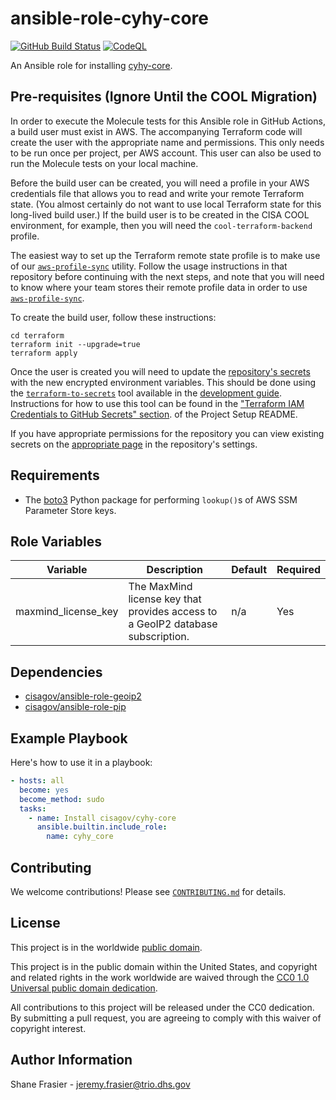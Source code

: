 # ansible-role-cyhy-core #

[![GitHub Build Status](https://github.com/cisagov/ansible-role-cyhy-core/workflows/build/badge.svg)](https://github.com/cisagov/ansible-role-cyhy-core/actions)
[![CodeQL](https://github.com/cisagov/ansible-role-cyhy-core/workflows/CodeQL/badge.svg)](https://github.com/cisagov/ansible-role-cyhy-core/actions/workflows/codeql-analysis.yml)

An Ansible role for installing
[cyhy-core](https://github.com/cisagov/cyhy-core).

## Pre-requisites (Ignore Until the COOL Migration) ##

In order to execute the Molecule tests for this Ansible role in GitHub
Actions, a build user must exist in AWS. The accompanying Terraform
code will create the user with the appropriate name and
permissions. This only needs to be run once per project, per AWS
account. This user can also be used to run the Molecule tests on your
local machine.

Before the build user can be created, you will need a profile in your
AWS credentials file that allows you to read and write your remote
Terraform state.  (You almost certainly do not want to use local
Terraform state for this long-lived build user.)  If the build user is
to be created in the CISA COOL environment, for example, then you will
need the `cool-terraform-backend` profile.

The easiest way to set up the Terraform remote state profile is to
make use of our
[`aws-profile-sync`](https://github.com/cisagov/aws-profile-sync)
utility. Follow the usage instructions in that repository before
continuing with the next steps, and note that you will need to know
where your team stores their remote profile data in order to use
[`aws-profile-sync`](https://github.com/cisagov/aws-profile-sync).

To create the build user, follow these instructions:

```console
cd terraform
terraform init --upgrade=true
terraform apply
```

Once the user is created you will need to update the [repository's
secrets](https://help.github.com/en/actions/configuring-and-managing-workflows/creating-and-storing-encrypted-secrets)
with the new encrypted environment variables. This should be done
using the
[`terraform-to-secrets`](https://github.com/cisagov/development-guide/tree/develop/project_setup#terraform-iam-credentials-to-github-secrets-)
tool available in the [development
guide](https://github.com/cisagov/development-guide). Instructions for
how to use this tool can be found in the ["Terraform IAM Credentials
to GitHub Secrets"
section](https://github.com/cisagov/development-guide/tree/develop/project_setup#terraform-iam-credentials-to-github-secrets-).
of the Project Setup README.

If you have appropriate permissions for the repository you can view
existing secrets on the [appropriate
page](https://github.com/cisagov/ansible-role-cyhy-core/settings/secrets) in
the repository's settings.

## Requirements ##

- The [boto3](https://pypi.org/project/boto3/) Python package for performing
  `lookup()`s of AWS SSM Parameter Store keys.

## Role Variables ##

| Variable | Description | Default | Required |
|----------|-------------|---------|----------|
| maxmind_license_key | The MaxMind license key that provides access to a GeoIP2 database subscription. | n/a | Yes |

## Dependencies ##

- [cisagov/ansible-role-geoip2](https://github.com/cisagov/ansible-role-geoip2)
- [cisagov/ansible-role-pip](https://github.com/cisagov/ansible-role-pip)

## Example Playbook ##

Here's how to use it in a playbook:

```yaml
- hosts: all
  become: yes
  become_method: sudo
  tasks:
    - name: Install cisagov/cyhy-core
      ansible.builtin.include_role:
        name: cyhy_core
```

## Contributing ##

We welcome contributions!  Please see [`CONTRIBUTING.md`](CONTRIBUTING.md) for
details.

## License ##

This project is in the worldwide [public domain](LICENSE).

This project is in the public domain within the United States, and
copyright and related rights in the work worldwide are waived through
the [CC0 1.0 Universal public domain
dedication](https://creativecommons.org/publicdomain/zero/1.0/).

All contributions to this project will be released under the CC0
dedication. By submitting a pull request, you are agreeing to comply
with this waiver of copyright interest.

## Author Information ##

Shane Frasier - <jeremy.frasier@trio.dhs.gov>
